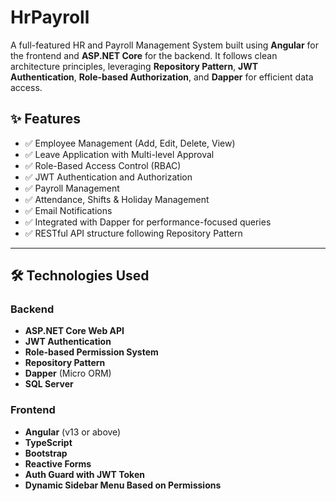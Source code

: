 # HrPayroll

A full-featured HR and Payroll Management System built using **Angular** for the frontend and **ASP.NET Core** for the backend. It follows clean architecture principles, leveraging **Repository Pattern**, **JWT Authentication**, **Role-based Authorization**, and **Dapper** for efficient data access.

## ✨ Features

- ✅ Employee Management (Add, Edit, Delete, View)
- ✅ Leave Application with Multi-level Approval
- ✅ Role-Based Access Control (RBAC)
- ✅ JWT Authentication and Authorization
- ✅ Payroll Management
- ✅ Attendance, Shifts & Holiday Management
- ✅ Email Notifications
- ✅ Integrated with Dapper for performance-focused queries
- ✅ RESTful API structure following Repository Pattern

---

## 🛠️ Technologies Used

### Backend
- **ASP.NET Core Web API**
- **JWT Authentication**
- **Role-based Permission System**
- **Repository Pattern**
- **Dapper** (Micro ORM)
- **SQL Server**

### Frontend
- **Angular** (v13 or above)
- **TypeScript**
- **Bootstrap**
- **Reactive Forms**
- **Auth Guard with JWT Token**
- **Dynamic Sidebar Menu Based on Permissions**






